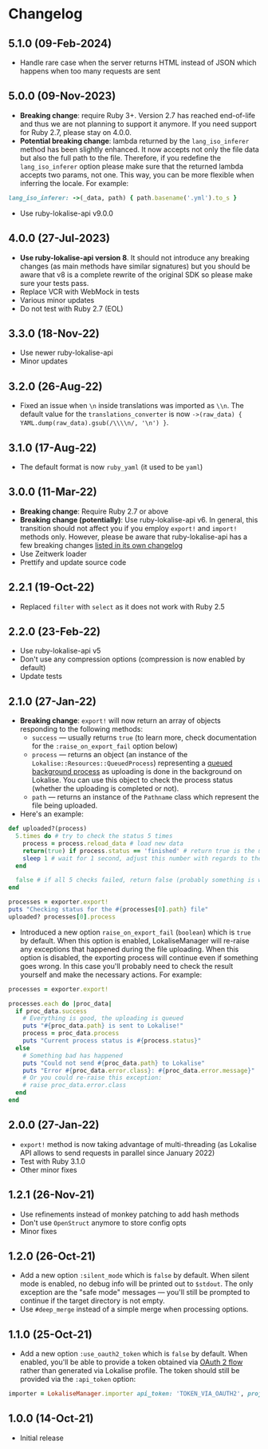 # Changelog

## 5.1.0 (09-Feb-2024)

* Handle rare case when the server returns HTML instead of JSON which happens when too many requests are sent

## 5.0.0 (09-Nov-2023)

* **Breaking change**: require Ruby 3+. Version 2.7 has reached end-of-life and thus we are not planning to support it anymore. If you need support for Ruby 2.7, please stay on 4.0.0.
* **Potential breaking change**: lambda returned by the `lang_iso_inferer` method has been slightly enhanced. It now accepts not only the file data but also the full path to the file. Therefore, if you redefine the `lang_iso_inferer` option please make sure that the returned lambda accepts two params, not one. This way, you can be more flexible when inferring the locale. For example:

```ruby
lang_iso_inferer: ->(_data, path) { path.basename('.yml').to_s }
```

* Use ruby-lokalise-api v9.0.0

## 4.0.0 (27-Jul-2023)

* **Use ruby-lokalise-api version 8**. It should not introduce any breaking changes (as main methods have similar signatures) but you should be aware that v8 is a complete rewrite of the original SDK so please make sure your tests pass.
* Replace VCR with WebMock in tests
* Various minor updates
* Do not test with Ruby 2.7 (EOL)

## 3.3.0 (18-Nov-22)

* Use newer ruby-lokalise-api
* Minor updates

## 3.2.0 (26-Aug-22)

* Fixed an issue when `\n` inside translations was imported as `\\n`. The default value for the `translations_converter` is now `->(raw_data) { YAML.dump(raw_data).gsub(/\\\\n/, '\n') }`.

## 3.1.0 (17-Aug-22)

* The default format is now `ruby_yaml` (it used to be `yaml`)

## 3.0.0 (11-Mar-22)

* **Breaking change**: Require Ruby 2.7 or above
* **Breaking change (potentially)**: Use ruby-lokalise-api v6. In general, this transition should not affect you if you employ `export!` and `import!` methods only. However, please be aware that ruby-lokalise-api has a few breaking changes [listed in its own changelog](https://lokalise.github.io/ruby-lokalise-api/additional_info/changelog)
* Use Zeitwerk loader
* Prettify and update source code

## 2.2.1 (19-Oct-22)

* Replaced `filter` with `select` as it does not work with Ruby 2.5

## 2.2.0 (23-Feb-22)

* Use ruby-lokalise-api v5
* Don't use any compression options (compression is now enabled by default)
* Update tests

## 2.1.0 (27-Jan-22)

* **Breaking change**: `export!` will now return an array of objects responding to the following methods:
  + `success` — usually returns `true` (to learn more, check documentation for the `:raise_on_export_fail` option below)
  + `process` — returns an object (an instance of the `Lokalise::Resources::QueuedProcess`) representing a [queued background process](https://lokalise.github.io/ruby-lokalise-api/api/queued-processes) as uploading is done in the background on Lokalise. You can use this object to check the process status (whether the uploading is completed or not).
  + `path` — returns an instance of the `Pathname` class which represent the file being uploaded.
* Here's an example:

```ruby
def uploaded?(process)
  5.times do # try to check the status 5 times
    process = process.reload_data # load new data
    return(true) if process.status == 'finished' # return true is the upload has finished
    sleep 1 # wait for 1 second, adjust this number with regards to the upload size
  end

  false # if all 5 checks failed, return false (probably something is wrong)
end

processes = exporter.export!
puts "Checking status for the #{processes[0].path} file"
uploaded? processes[0].process
```

* Introduced a new option `raise_on_export_fail` (`boolean`) which is `true` by default. When this option is enabled, LokaliseManager will re-raise any exceptions that happened during the file uploading. When this option is disabled, the exporting process will continue even if something goes wrong. In this case you'll probably need to check the result yourself and make the necessary actions. For example:

```ruby
processes = exporter.export!

processes.each do |proc_data|
  if proc_data.success
    # Everything is good, the uploading is queued
    puts "#{proc_data.path} is sent to Lokalise!"
    process = proc_data.process
    puts "Current process status is #{process.status}"
  else
    # Something bad has happened
    puts "Could not send #{proc_data.path} to Lokalise"
    puts "Error #{proc_data.error.class}: #{proc_data.error.message}"
    # Or you could re-raise this exception:
    # raise proc_data.error.class
  end
end
```

## 2.0.0 (27-Jan-22)

* `export!` method is now taking advantage of multi-threading (as Lokalise API allows to send requests in parallel since January 2022)
* Test with Ruby 3.1.0
* Other minor fixes

## 1.2.1 (26-Nov-21)

* Use refinements instead of monkey patching to add hash methods
* Don't use `OpenStruct` anymore to store config opts
* Minor fixes

## 1.2.0 (26-Oct-21)

* Add a new option `:silent_mode` which is `false` by default. When silent mode is enabled, no debug info will be printed out to `$stdout`. The only exception are the "safe mode" messages — you'll still be prompted to continue if the target directory is not empty.
* Use `#deep_merge` instead of a simple merge when processing options.

## 1.1.0 (25-Oct-21)

* Add a new option `:use_oauth2_token` which is `false` by default. When enabled, you'll be able to provide a token obtained via [OAuth 2 flow](https://docs.lokalise.com/en/articles/5574713-oauth-2) rather than generated via Lokalise profile. The token should still be provided via the `:api_token` option:

```ruby
importer = LokaliseManager.importer api_token: 'TOKEN_VIA_OAUTH2', project_id: '123.abc', use_oauth2_token: true
```

## 1.0.0 (14-Oct-21)

* Initial release